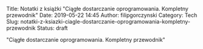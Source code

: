 Title: Notatki z książki "Ciągłe dostarczanie oprogramowania. Kompletny przewodnik"
Date: 2019-05-22 14:45
Author: filipgorczynski
Category: Tech
Slug: notatki-z-ksiazki-ciagle-dostarczanie-oprogramowania-kompletny-przewodnik
Status: draft

"Ciągłe dostarczanie oprogramowania. Kompletny przewodnik"
